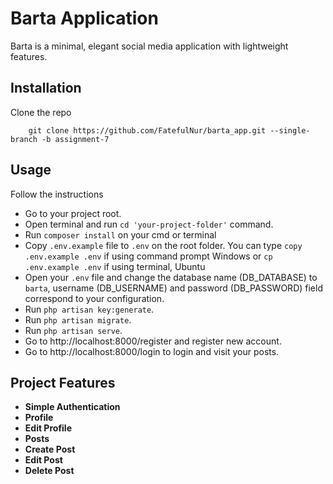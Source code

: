 # Barta Application

Barta is a minimal, elegant social media application with lightweight features.

## Installation
Clone the repo
```
    git clone https://github.com/FatefulNur/barta_app.git --single-branch -b assignment-7
```

## Usage

Follow the instructions
- Go to your project root.
- Open terminal and run `cd 'your-project-folder'` command.
- Run `composer install` on your cmd or terminal
- Copy `.env.example` file to `.env` on the root folder. You can type `copy .env.example .env` if using command prompt Windows or `cp .env.example .env` if using terminal, Ubuntu
- Open your `.env` file and change the database name (DB_DATABASE) to `barta`, username (DB_USERNAME) and password (DB_PASSWORD) field correspond to your configuration.
- Run `php artisan key:generate`.
- Run `php artisan migrate`.
- Run `php artisan serve`.
- Go to http://localhost:8000/register and register new account.
- Go to http://localhost:8000/login to login and visit your posts.

## Project Features
- **Simple Authentication**
- **Profile**
- **Edit Profile**
- **Posts**
- **Create Post**
- **Edit Post**
- **Delete Post**
